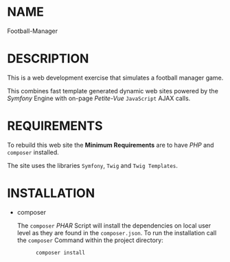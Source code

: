 # NAME

Football-Manager

# DESCRIPTION

This is a web development exercise that simulates a football manager game.

This combines fast template generated dynamic web sites powered by the _Symfony_ Engine with on-page
_Petite-Vue_ `JavaScript`  AJAX calls.

# REQUIREMENTS

To rebuild this web site the **Minimum Requirements** are to have _PHP_ and `composer` installed.

The site uses the libraries `Symfony`, `Twig` and `Twig Templates`.

# INSTALLATION

- composer

    The `composer` _PHAR_ Script will install the dependencies on local user level as they are found in the `composer.json`.
    To run the installation call the `composer` Command within the project directory:

            composer install
